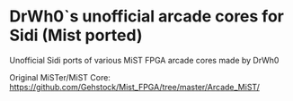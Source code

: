# DrWh0`s unofficial arcade cores for Sidi (Mist ported)

Unofficial Sidi ports of various MiST FPGA arcade cores made by DrWh0

Original MiSTer/MiST Core:
https://github.com/Gehstock/Mist_FPGA/tree/master/Arcade_MiST/
